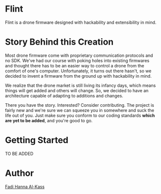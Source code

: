 # Flint
Flint is a drone firmware designed with hackability and extensibility in mind.

# Story Behind this Creation
Most drone firmware come with proprietary communication protocols and no SDK. We've had our course with poking holes into existing firmwares and thought there has to be an easier way to control a drone from the comfort of one's computer. Unfortunately, it turns out there hasn't, so we decided to invent a firmware from the ground up with hackability in mind.

We realize that the drone market is still living its infancy days, which means things will get added and others will change. So, we decided to have an architecture capable of adapting to additions and changes.

There you have the story. Interested? Consider contributing. The project is fairly new and we're sure we can squeeze you in somewhere and suck the life out of you. Just make sure you conform to our coding standards <b>which are yet to be added</b>, and you're good to go.

# Getting Started
TO BE ADDED

# Author
[Fadi Hanna Al-Kass](https://github.com/alkass)
